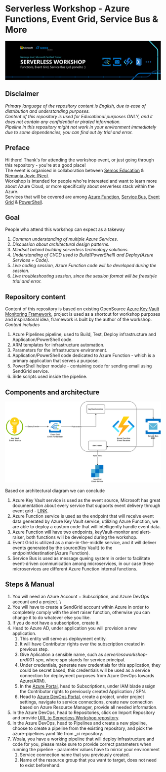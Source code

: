 # Serverless Workshop - Azure Functions, Event Grid, Service Bus &amp; More  

![Workshop.png](.img/workshop.png)  

## Disclaimer  

*Primary language of the repository content is English, due to ease of distribution and understanding purposes.*  
*Content of this repository is used for Educational purposes ONLY, and it does not contain any confidential or pirated information.*  
*Pipeline in this repository might not work in your environment immediately due to some dependencies, you can find out by trial and error.*  

## Preface  

Hi there! Thank's for attending the workshop event, or just going through this repository - you're at a good place!  
The event is organised in collaboration between [Semos Education](https://semosedu.com.mk/Home_page.aspx) & [Nemanja Jovic (Neo)](https://www.linkedin.com/in/neopsyon).  
Workshop is intended for people who're interested and want to learn more about Azure Cloud, or more specifically about serverless stack within the Azure.  
Services that will be covered are among [Azure Function](https://docs.microsoft.com/en-us/azure/azure-functions/#:~:text=Azure%20Functions%20is%20a%20cloud,provides%20serverless%20compute%20for%20Azure.), [Service Bus](https://docs.microsoft.com/en-us/azure/service-bus-messaging/service-bus-messaging-overview),  [Event Grid](https://azure.microsoft.com/en-us/services/event-grid/#resources) & [PowerShell](https://docs.microsoft.com/en-us/powershell/scripting/overview?view=powershell-7.1).

## Goal  

People who attend this workshop can expect as a takeway

1. *Common understanding of multiple Azure Services.*
2. *Discussion about architectural design patterns.*
3. *Mindset behind building serverless technology solutions.*
4. *Understanding of CI/CD used to Build(PowerShell) and Deploy(Azure Services + Code).*
5. *Live coding session, Azure Function code will be developed during the session.*
6. *Live troubleshooting session, since the session format will be freestyle trial and error.*

## Repository content  

Content of this repository is based on existing OpenSource [Azure Key Vault Monitoring Framework](https://github.com/schubergphilis/keyVault-monitoring-framework), project is used as a shortcut for workshop purposes and inspirational idea, framework is built by the author of the workshop.  
*Content includes*  

1. Azure Pipelines pipeline, used to Build, Test, Deploy infrastructure and Application/PowerShell code.
2. ARM templates for infrastructure automation.
3. Parameters for the infrastructure environment.
4. Application/PowerShell code dedicated to Azure Function - which is a primary application that serves a purpose.
5. PowerShell helper module - containing code for sending email using SendGrid service.
6. Side scripts used inside the pipeline.  

## Components and architecture  

![Architecture.png](.img/architecture.png)

Based on architectural diagram we can conclude  

1. Azure Key Vault service is used as the event source, Microsoft has great documentation about every service that supports event delivery through event grid - [LINK](https://docs.microsoft.com/en-us/azure/event-grid/event-schema-key-vault?tabs=event-grid-event-schema).
2. Azure Function service is used as the endpoint that will receive event data generated by Azure Key Vault service, utilizing Azure Function, we are able to deploy a custom code that will intelligently handle event data.
3. Azure Function will have two endpoints, keyVault-monitor and alert-raiser, both functions will be developed during the workshop.
4. Event Grid is utilized as a man-in-the-middle service, and it will deliver events generated by the source(Key Vault) to the endpoint/destination(Azure Function).
5. Service Bus is used as message queing system in order to facilitate event-driven communication among microservices, in our case these microservices are different Azure Function internal functions.

## Steps & Manual

1. You will need an Azure Account + Subscription, and Azure DevOps account and a project.  \
2. You will have to create a SendGrid account within Azure in order to completely comply with the alert raiser function, otherwise you can change it to do whatever else you like.
3. If you do not have a subscription, create it.  
4. Head to Azure AD, under application you will provision a new application.  
   1. This entity will serve as deployment entity.
   2. It will have Contributor rights over the subscription created in previous step.
   3. Give Aplication a sensible name, such as *serverlessworkshop-prd001-spn*, where spn stands for service principal.
   4. Under credentials, generate new credentials for this application, they could be secret based, this credentials will be used as a service connection for deployment purposes from Azure DevOps towards Azure(ARM).
   5. In the [Azure Portal](https://portal.azure.com), head to Subscriptions, under IAM blade assign the Contributor rights to previously created Application / SPN.
   6. Head to [Azure DevOps Portal](https://dev.azure.com), create a project, under project settings, navigate to service connections, create new connection based on Azure Resource Manager, provide all needed information.
5. In the Azure DevOps, head to Repositories, click on Import Repository and provide [URL to Serverless Workshop repository](https://github.com/neopsyon/semos-azure-serverlessworkshop.git).
6. In the Azure DevOps, head to Pipelines and create a new pipeline, choose to create a pipeline from the existing repository, and pick the azure-pipelines.yaml file from _ci repository.
7. Woala, you have a working pipeline that will deploy infrastructure and code for you, please make sure to provide correct parameters when running the pipeline - parameter values have to mirror your environment
   1. Service connection name that you previously created.
   2. Name of the resource group that you want to target, does not need to exist beforehand.
